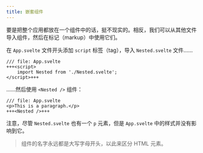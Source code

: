 ```yaml
---
title: 嵌套组件
---
```


要是把整个应用都放在一个组件中的话，挺不现实的。相反，我们可以从其他文件导入组件，然后在标记（markup）中使用它们。

在 `App.svelte` 文件开头添加 `script` 标签（tag），导入 `Nested.svelte` 文件……

```svelte
/// file: App.svelte
+++<script>
	import Nested from './Nested.svelte';
</script>+++
```

……然后使用 `<Nested />` 组件：

```svelte
/// file: App.svelte
<p>This is a paragraph.</p>
+++<Nested />+++
```

注意，尽管 `Nested.svelte` 也有一个 `p` 元素，但是 `App.svelte` 中的样式并没有影响到它。

> 组件的名字永远都是大写字母开头，以此来区分 HTML 元素。

